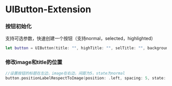 # UIButton-Extension

### 按钮初始化
支持可选参数，快速创建一个按钮（支持normal，selected，highlighted）
```swift
let button = UIButton(title: "", highTitle: "", selTitle: "", backgroundColor: .white, highlightedImage: UIImage(), imageName: "", selImageName: "", backImageName: "", backImage: UIImage(), backImageColor: .white, highlightedImageName: "", selBackImage: "", selBackImageName: "", selBackImageColor: .white, cornerRadius: 0, target: self, selector: #selector(clickButton), font: UIFont(), titleColor: .black, titleHighColor: .lightGray, selTitleColor: .green)
```
### 修改image和title的位置
```swift
//设置按钮的标题在左边，image在右边，间距为5，state为normal
button.positionLabelRespectToImage(position: .left, spacing: 5, state: .normal)
```